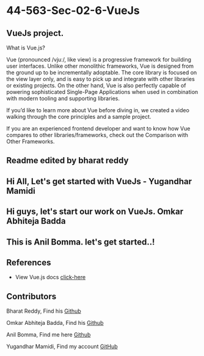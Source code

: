 # 44-563-Sec-02-6-VueJs

## VueJs project.

What is Vue.js?

Vue (pronounced /vjuː/, like view) is a progressive framework for building user interfaces. Unlike other monolithic frameworks, Vue is designed from the ground up to be incrementally adoptable. The core library is focused on the view layer only, and is easy to pick up and integrate with other libraries or existing projects. On the other hand, Vue is also perfectly capable of powering sophisticated Single-Page Applications when used in combination with modern tooling and supporting libraries.

If you’d like to learn more about Vue before diving in, we created a video walking through the core principles and a sample project.

If you are an experienced frontend developer and want to know how Vue compares to other libraries/frameworks, check out the Comparison with Other Frameworks.

## Readme edited by bharat reddy

## Hi All, Let's get started with VueJs - Yugandhar Mamidi

## Hi guys, let's start our work on VueJs. Omkar Abhiteja Badda

## This is Anil Bomma. let's get started..!

## References

* View Vue.js docs [click-here](https://vuejs.org/v2/guide)

## Contributors
 Bharat Reddy, Find his [Github](https://github.com/bharat-reddy-male)

 Omkar Abhiteja Badda, Find his [Github](https://github.com/abhiteja29)

 Anil Bomma, Find me here [Github](https://github.com/anil-bomma)

 Yugandhar Mamidi, Find my account [GitHub](https://github.com/yugimamidi)
